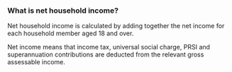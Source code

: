 ###  **What is net household income?**

Net household income is calculated by adding together the net income for each
household member aged 18 and over.

Net income means that income tax, universal social charge, PRSI and
superannuation contributions are deducted from the relevant gross assessable
income.
